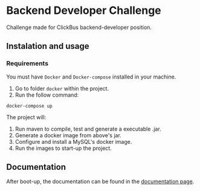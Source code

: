 # Backend Developer Challenge
Challenge made for ClickBus backend-developer position.


## Instalation and usage

### Requirements
You must have `Docker` and `Docker-compose` installed in your machine.

1. Go to folder `docker` within the project.
2. Run the follow command:
```
docker-compose up
```

The project will:
1. Run maven to compile, test and generate a executable .jar.
2. Generate a docker image from above's jar.
3. Configure and install a MySQL's docker image.
4. Run the images to start-up the project.

## Documentation
After boot-up, the documentation can be found in the [documentation page](http://localhost:8080/docs/api-guide.html).
